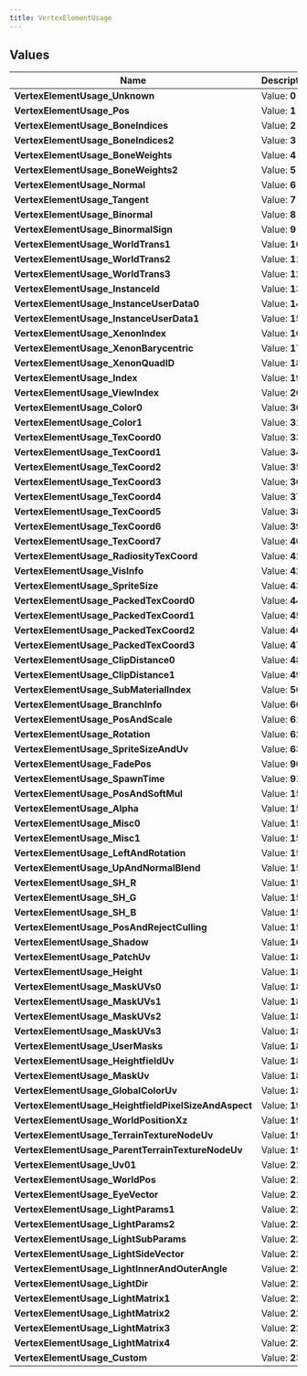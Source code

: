 ```yaml
---
title: VertexElementUsage
---
```


## Values
| Name | Description |
| ---- | ----------- |
| **VertexElementUsage_Unknown** | Value: **0** |
| **VertexElementUsage_Pos** | Value: **1** |
| **VertexElementUsage_BoneIndices** | Value: **2** |
| **VertexElementUsage_BoneIndices2** | Value: **3** |
| **VertexElementUsage_BoneWeights** | Value: **4** |
| **VertexElementUsage_BoneWeights2** | Value: **5** |
| **VertexElementUsage_Normal** | Value: **6** |
| **VertexElementUsage_Tangent** | Value: **7** |
| **VertexElementUsage_Binormal** | Value: **8** |
| **VertexElementUsage_BinormalSign** | Value: **9** |
| **VertexElementUsage_WorldTrans1** | Value: **10** |
| **VertexElementUsage_WorldTrans2** | Value: **11** |
| **VertexElementUsage_WorldTrans3** | Value: **12** |
| **VertexElementUsage_InstanceId** | Value: **13** |
| **VertexElementUsage_InstanceUserData0** | Value: **14** |
| **VertexElementUsage_InstanceUserData1** | Value: **15** |
| **VertexElementUsage_XenonIndex** | Value: **16** |
| **VertexElementUsage_XenonBarycentric** | Value: **17** |
| **VertexElementUsage_XenonQuadID** | Value: **18** |
| **VertexElementUsage_Index** | Value: **19** |
| **VertexElementUsage_ViewIndex** | Value: **20** |
| **VertexElementUsage_Color0** | Value: **30** |
| **VertexElementUsage_Color1** | Value: **31** |
| **VertexElementUsage_TexCoord0** | Value: **33** |
| **VertexElementUsage_TexCoord1** | Value: **34** |
| **VertexElementUsage_TexCoord2** | Value: **35** |
| **VertexElementUsage_TexCoord3** | Value: **36** |
| **VertexElementUsage_TexCoord4** | Value: **37** |
| **VertexElementUsage_TexCoord5** | Value: **38** |
| **VertexElementUsage_TexCoord6** | Value: **39** |
| **VertexElementUsage_TexCoord7** | Value: **40** |
| **VertexElementUsage_RadiosityTexCoord** | Value: **41** |
| **VertexElementUsage_VisInfo** | Value: **42** |
| **VertexElementUsage_SpriteSize** | Value: **43** |
| **VertexElementUsage_PackedTexCoord0** | Value: **44** |
| **VertexElementUsage_PackedTexCoord1** | Value: **45** |
| **VertexElementUsage_PackedTexCoord2** | Value: **46** |
| **VertexElementUsage_PackedTexCoord3** | Value: **47** |
| **VertexElementUsage_ClipDistance0** | Value: **48** |
| **VertexElementUsage_ClipDistance1** | Value: **49** |
| **VertexElementUsage_SubMaterialIndex** | Value: **50** |
| **VertexElementUsage_BranchInfo** | Value: **60** |
| **VertexElementUsage_PosAndScale** | Value: **61** |
| **VertexElementUsage_Rotation** | Value: **62** |
| **VertexElementUsage_SpriteSizeAndUv** | Value: **63** |
| **VertexElementUsage_FadePos** | Value: **90** |
| **VertexElementUsage_SpawnTime** | Value: **91** |
| **VertexElementUsage_PosAndSoftMul** | Value: **150** |
| **VertexElementUsage_Alpha** | Value: **151** |
| **VertexElementUsage_Misc0** | Value: **152** |
| **VertexElementUsage_Misc1** | Value: **153** |
| **VertexElementUsage_LeftAndRotation** | Value: **154** |
| **VertexElementUsage_UpAndNormalBlend** | Value: **155** |
| **VertexElementUsage_SH_R** | Value: **156** |
| **VertexElementUsage_SH_G** | Value: **157** |
| **VertexElementUsage_SH_B** | Value: **158** |
| **VertexElementUsage_PosAndRejectCulling** | Value: **159** |
| **VertexElementUsage_Shadow** | Value: **160** |
| **VertexElementUsage_PatchUv** | Value: **180** |
| **VertexElementUsage_Height** | Value: **181** |
| **VertexElementUsage_MaskUVs0** | Value: **182** |
| **VertexElementUsage_MaskUVs1** | Value: **183** |
| **VertexElementUsage_MaskUVs2** | Value: **184** |
| **VertexElementUsage_MaskUVs3** | Value: **185** |
| **VertexElementUsage_UserMasks** | Value: **186** |
| **VertexElementUsage_HeightfieldUv** | Value: **187** |
| **VertexElementUsage_MaskUv** | Value: **188** |
| **VertexElementUsage_GlobalColorUv** | Value: **189** |
| **VertexElementUsage_HeightfieldPixelSizeAndAspect** | Value: **190** |
| **VertexElementUsage_WorldPositionXz** | Value: **191** |
| **VertexElementUsage_TerrainTextureNodeUv** | Value: **192** |
| **VertexElementUsage_ParentTerrainTextureNodeUv** | Value: **193** |
| **VertexElementUsage_Uv01** | Value: **210** |
| **VertexElementUsage_WorldPos** | Value: **211** |
| **VertexElementUsage_EyeVector** | Value: **212** |
| **VertexElementUsage_LightParams1** | Value: **220** |
| **VertexElementUsage_LightParams2** | Value: **221** |
| **VertexElementUsage_LightSubParams** | Value: **222** |
| **VertexElementUsage_LightSideVector** | Value: **223** |
| **VertexElementUsage_LightInnerAndOuterAngle** | Value: **224** |
| **VertexElementUsage_LightDir** | Value: **225** |
| **VertexElementUsage_LightMatrix1** | Value: **226** |
| **VertexElementUsage_LightMatrix2** | Value: **227** |
| **VertexElementUsage_LightMatrix3** | Value: **228** |
| **VertexElementUsage_LightMatrix4** | Value: **229** |
| **VertexElementUsage_Custom** | Value: **230** |

